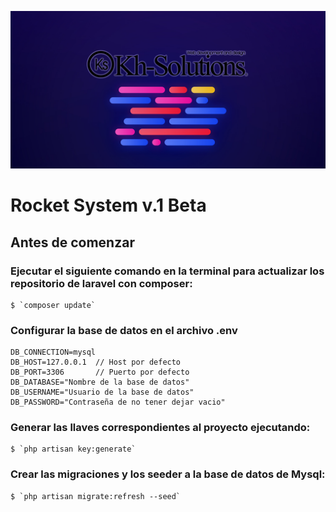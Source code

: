 <p align="center">
    <img src="public/img/temple-repositorios.jpg">
</p>

# Rocket System v.1 Beta

## Antes de comenzar

### Ejecutar el siguiente comando en la terminal para actualizar los repositorio de laravel con composer: 
    $ `composer update`

### Configurar la base de datos en el archivo .env

```
DB_CONNECTION=mysql
DB_HOST=127.0.0.1  // Host por defecto
DB_PORT=3306       // Puerto por defecto
DB_DATABASE="Nombre de la base de datos"
DB_USERNAME="Usuario de la base de datos"
DB_PASSWORD="Contraseña de no tener dejar vacio"
```

### Generar las llaves correspondientes al proyecto ejecutando:
    $ `php artisan key:generate`
### Crear las migraciones y los seeder a la base de datos de Mysql:
    $ `php artisan migrate:refresh --seed`
